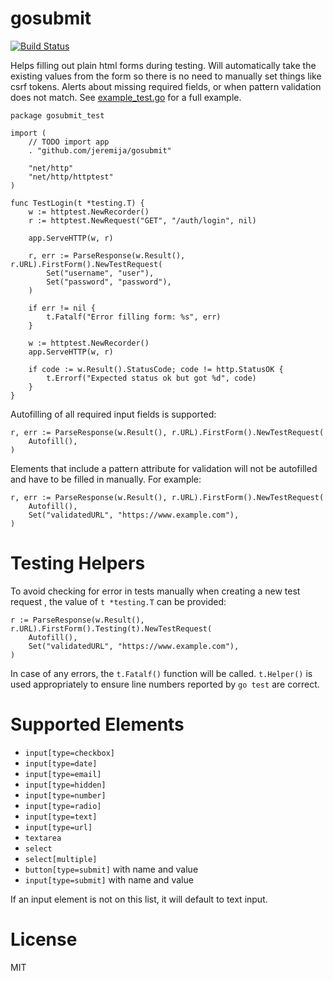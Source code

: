 # gosubmit

[![Build Status](https://travis-ci.com/jeremija/gosubmit.svg?branch=master)](https://travis-ci.com/jeremija/gosubmit)

Helps filling out plain html forms during testing. Will automatically take the
existing values from the form so there is no need to manually set things like
csrf tokens. Alerts about missing required fields, or when pattern validation
does not match. See [example_test.go](example_test.go) for a full example.

```golang
package gosubmit_test

import (
	// TODO import app
	. "github.com/jeremija/gosubmit"

	"net/http"
	"net/http/httptest"
)

func TestLogin(t *testing.T) {
	w := httptest.NewRecorder()
	r := httptest.NewRequest("GET", "/auth/login", nil)

	app.ServeHTTP(w, r)

	r, err := ParseResponse(w.Result(), r.URL).FirstForm().NewTestRequest(
		Set("username", "user"),
		Set("password", "password"),
	)

	if err != nil {
		t.Fatalf("Error filling form: %s", err)
	}

	w := httptest.NewRecorder()
	app.ServeHTTP(w, r)

	if code := w.Result().StatusCode; code != http.StatusOK {
		t.Errorf("Expected status ok but got %d", code)
	}
}
```

Autofilling of all required input fields is supported:

```golang
r, err := ParseResponse(w.Result(), r.URL).FirstForm().NewTestRequest(
	Autofill(),
)
```

Elements that include a pattern attribute for validation will not be autofilled
and have to be filled in manually. For example:

```golang
r, err := ParseResponse(w.Result(), r.URL).FirstForm().NewTestRequest(
	Autofill(),
	Set("validatedURL", "https://www.example.com"),
)
```

# Testing Helpers

To avoid checking for error in tests manually when creating a new test request
, the value of `t *testing.T` can be provided:

```golang
r := ParseResponse(w.Result(), r.URL).FirstForm().Testing(t).NewTestRequest(
	Autofill(),
	Set("validatedURL", "https://www.example.com"),
)
```

In case of any errors, the `t.Fatalf()` function will be called. `t.Helper()`
is used appropriately to ensure line numbers reported by `go test` are correct.

# Supported Elements

- `input[type=checkbox]`
- `input[type=date]`
- `input[type=email]`
- `input[type=hidden]`
- `input[type=number]`
- `input[type=radio]`
- `input[type=text]`
- `input[type=url]`
- `textarea`
- `select`
- `select[multiple]`
- `button[type=submit]` with name and value
- `input[type=submit]` with name and value

If an input element is not on this list, it will default to text input.

# License

MIT

